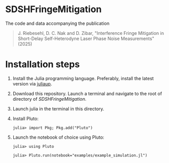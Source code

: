 # SDSHFringeMitigation

<!-- [![Build Status](https://github.com/jasper9000/SDSHFringeMitigation.jl/actions/workflows/CI.yml/badge.svg?branch=main)](https://github.com/jasper9000/SDSHFringeMitigation.jl/actions/workflows/CI.yml?query=branch%3Amain) -->

The code and data accompanying the publication

> J. Riebesehl, D. C. Nak and D. Zibar, "Interference Fringe Mitigation in Short-Delay Self-Heterodyne Laser Phase Noise Measurements" (2025)


# Installation steps

1. Install the Julia programming language. Preferably, install the latest version via [juliaup](https://github.com/JuliaLang/juliaup).


2. Download this repository. Launch a terminal and navigate to the root of directory of *SDSHFringeMitigation*.

3. Launch julia in the terminal in this directory.

4. Install Pluto:

    `julia> import Pkg; Pkg.add("Pluto")`

6. Launch the notebook of choice using Pluto:
   
    `julia> using Pluto`

    `julia> Pluto.run(notebook="examples/example_simulation.jl")`

